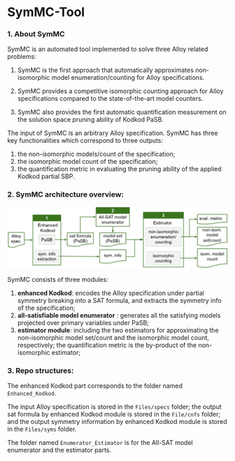 # SymMC-Tool

### 1. About SymMC

SymMC is an automated tool implemented to solve three Alloy related problems:  

1) SymMC is the first approach that automatically approximates non-isomorphic model enumeration/counting for Alloy specifications. 

2) SymMC provides a competitive isomorphic counting approach for Alloy specifications compared to the state-of-the-art model counters.

3) SymMC also provides the first automatic quantification measurement on the solution space pruning ability of Kodkod PaSB. 

The input of SymMC is an arbitrary Alloy specification. SymMC has three key functionalities which correspond to three outputs: 

1) the non-isomorphic models/count of the specification;
2) the isomorphic model count of the specification;
3) the quantification metric in evaluating the pruning ability of the applied Kodkod partial SBP.

### 2. SymMC architecture overview:

![SymMC overview](./images/overview.jpg)

SymMC consists of three modules: 

1) **enhanced Kodkod**: encodes the Alloy specification under partial symmetry breaking into a SAT formula, and extracts the symmetry info of the specification; 
2) **all-satisfiable model enumerator** : generates all the satisfying models projected over primary variables under PaSB; 
3) **estimator module**: including the two estimators for approximating the non-isomorphic model set/count and the isomorphic model count, respectively; the quantification metric is the by-product of the non-isomorphic estimator;

### 3. Repo structures:

The enhanced Kodkod part corresponds to the folder named `Enhanced_Kodkod`. 

The input Alloy specification is stored in the `Files/specs` folder; the output sat formula by enhanced Kodkod module is stored in the `File/cnfs` folder; and the output symmetry information by enhanced Kodkod module is stored in the `Files/syms` folder.

The folder named `Enumerator_Estimator` is for the All-SAT model enumerator and the estimator parts.

### 

